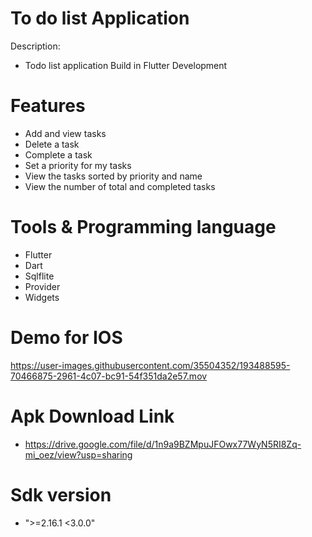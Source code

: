# To do list Application
Description: 
 - Todo list application Build in Flutter Development
 
 # Features
 - Add and view tasks
 - Delete a task
 - Complete a task
 - Set a priority for my tasks
 - View the tasks sorted by priority and name
 - View the number of total and completed tasks
 
# Tools & Programming language
- Flutter
- Dart
- Sqlflite
- Provider
- Widgets

# Demo for IOS
https://user-images.githubusercontent.com/35504352/193488595-70466875-2961-4c07-bc91-54f351da2e57.mov

# Apk Download Link
- https://drive.google.com/file/d/1n9a9BZMpuJFOwx77WyN5RI8Zq-mi_oez/view?usp=sharing

# Sdk version
- ">=2.16.1 <3.0.0"
